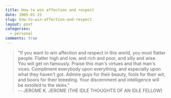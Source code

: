 ```yaml
---
title: How to win affection and respect
date: 2005-01-22
slug: how-to-win-affection-and-respect
layout: post
categories:
  - personal
comments: true
---
```


> "If you want to win affection and respect in this world, you must flatter people. Flatter high and low, and rich and poor, and silly and wise. You will get on famously. Praise this man's virtues and that man's vices. Compliment everybody upon everything, and especially upon what they haven't got. Admire guys for their beauty, fools for their wit, and boors for their breeding. Your discernment and intelligence will be extolled to the skies."  
> -- JEROME K. JEROME (THE IDLE THOUGHTS OF AN IDLE FELLOW)